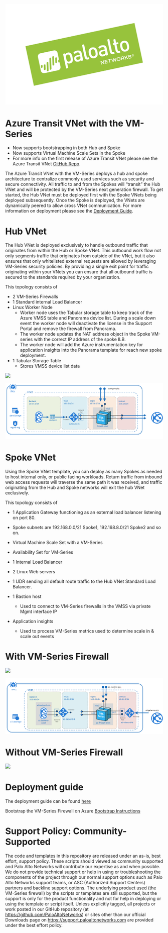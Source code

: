

![alt_text](documentation/images/pan-logo-badge-green-dark-kick-up.png "logo")

# Azure Transit VNet with the VM-Series

- Now supports bootstrapping in both Hub and Spoke 
- Now supports Virtual Machine Scale Sets in the Spoke
- For more info on the first release of Azure Transit VNet please see the Azure Transit VNet [GitHub Repo](https://github.com/PaloAltoNetworks/Azure-Transit-VNet).


The Azure Transit VNet with the VM-Series deploys a hub and spoke architecture to centralize commonly used services such as security and secure connectivity. All traffic to and from the Spokes will “transit” the Hub VNet and will be protected by the VM-Series next generation firewall. To get started, the Hub VNet must be deployed first with the Spoke VNets being deployed subsequently. Once the Spoke is deployed, the VNets are dynamically peered to allow cross VNet communication. For more information on deployment please see the [Deployment Guide](https://github.com/jpeezus/Transit-VNET/blob/master/Azure-Transit-VNET-1.1/documentation/Azure_Transit_VNet0.1_Deployment_Guide.pdf).


# Hub VNet
The Hub VNet is deployed exclusively to handle outbound traffic that originates from within the Hub or Spoke VNet. This outbound work flow not only segments traffic that originates from outside of the VNet, but it also ensures that only whitelisted external requests are allowed by leveraging VM-Series security policies. By providing a single exit point for traffic originating within your VNets you can ensure that all outbound traffic is secured to the standards required by your organization. 

This topology consists of
-	2 VM-Series Firewalls
-	1 Standard internal Load Balancer
-	Linux Worker Node
	-	Worker node uses the Tabular storage table to keep track of the Azure VMSS table and Panorama device list. During a scale down 	event the worker node will deactivate the license in the Support Portal and remove the firewall from Panorama. 
	-	The worker node updates the NAT address object in the Spoke VM-series with the correct IP address of the spoke ILB. 
	-	The worker node will add the Azure instrumentation key for application insights into the Panorama template for reach new spoke deployment. 
-	1 Tabular Storage Table
	-	Stores VMSS device list data


[<img src="http://azuredeploy.net/deploybutton.png"/>](https://portal.azure.com/#create/Microsoft.Template/uri/https%3A%2F%2Fraw.githubusercontent.com%2Fjpeezus%2FTransit-VNET%2Fmaster%2FAzure-Transit-VNET-1.1%2Fazure-hub%2FazureDeployInfra.json?token=AZoiWUdo2qPkcTjMXpY8_KOkrP2aBqp_ks5ahJwcwA%3D%3D)

![alt_text](documentation/images/Hub-Topology.PNG "topology")

# Spoke VNet
Using the Spoke VNet template, you can deploy as many Spokes as needed to host internal only, or public facing workloads. Return traffic from inbound web access requests will traverse the same path it was received, and traffic originating from the Hub and Spoke networks will exit the hub VNet exclusively.

This topology consists of
-	1 Application Gateway functioning as an external load balancer listening on port 80. 
-	Spoke subnets are 192.168.0.0/21 Spoke1, 192.168.8.0/21 Spoke2 and so on.
-	Virtual Machine Scale Set with a VM-Series
-	Availability Set for VM-Series
-	1 Internal Load Balancer
-	2 Linux Web servers
-	1 UDR sending all default route traffic to the Hub VNet Standard Load Balancer.

-	1 Bastion host
	-	Used to connect to VM-Series firewalls in the VMSS via private Mgmt interface IP
-	Application insights
	-	Used to process VM-Series metrics used to determine scale in & scale out events


# With VM-Series Firewall 

[<img src="http://azuredeploy.net/deploybutton.png"/>](https://portal.azure.com/#create/Microsoft.Template/uri/https%3A%2F%2Fraw.githubusercontent.com%2Fjpeezus%2FTransit-VNET%2Fmaster%2FAzure-Transit-VNET-1.1%2Fazure-spoke%2Fazuredeploy.json?token=AZoiWXZHIcxPcJG4iqbfyOUvHN1O8coUks5ahgGXwA%3D%3D)


![alt_text](documentation/images/Spoke-Topology.PNG "topology")

# Without VM-Series Firewall

[<img src="http://azuredeploy.net/deploybutton.png"/>](https://portal.azure.com/#create/Microsoft.Template/uri/https%3A%2F%2Fraw.githubusercontent.com%2Fjpeezus%2FTransit-VNET%2Fmaster%2FAzure-Transit-VNET-1.1%2Fazure-spoke%2Fazuredeploy-no-firewall.json?token=AZoiWXZHIcxPcJG4iqbfyOUvHN1O8coUks5ahgGXwA%3D%3D)


# Deployment guide
The deployment guide can be found [here](https://github.com/jpeezus/Transit-VNET/blob/master/Azure-Transit-VNET-1.1/documentation/Azure_Transit_VNet0.1_Deployment_Guide.pdf)

Bootstrap the VM-Series Firewall on Azure [Bootstrap Instructions](https://www.paloaltonetworks.com/documentation/81/virtualization/virtualization/bootstrap-the-vm-series-firewall/bootstrap-the-vm-series-firewall-in-azure#idd51f75b8-e579-44d6-a809-2fafcfe4b3b6)



# Support Policy: Community-Supported
The code and templates in this repository are released under an as-is, best effort, support policy. These scripts should viewed as community supported and Palo Alto Networks will contribute our expertise as and when possible. We do not provide technical support or help in using or troubleshooting the components of the project through our normal support options such as Palo Alto Networks support teams, or ASC (Authorized Support Centers) partners and backline support options. The underlying product used (the VM-Series firewall) by the scripts or templates are still supported, but the support is only for the product functionality and not for help in deploying or using the template or script itself. Unless explicitly tagged, all projects or work posted in our GitHub repository (at https://github.com/PaloAltoNetworks) or sites other than our official Downloads page on https://support.paloaltonetworks.com are provided under the best effort policy.

